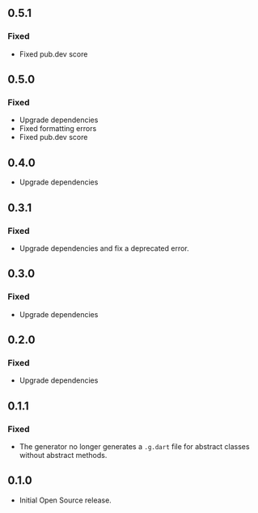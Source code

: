 ## 0.5.1
### Fixed
- Fixed pub.dev score

## 0.5.0
### Fixed
- Upgrade dependencies
- Fixed formatting errors
- Fixed pub.dev score

## 0.4.0
- Upgrade dependencies

## 0.3.1
### Fixed
- Upgrade dependencies and fix a deprecated error.

## 0.3.0
### Fixed
- Upgrade dependencies

## 0.2.0
### Fixed
- Upgrade dependencies

## 0.1.1
### Fixed
- The generator no longer generates a `.g.dart` file for abstract classes without abstract methods.

## 0.1.0
- Initial Open Source release.
